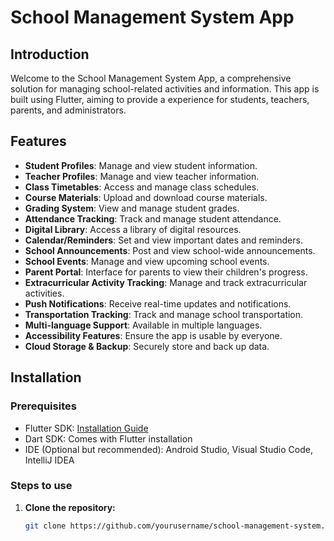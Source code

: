 # School Management System App

## Introduction

Welcome to the School Management System App, a comprehensive solution for managing school-related activities and information. This app is built using Flutter, aiming to provide a experience for students, teachers, parents, and administrators.

## Features

- **Student Profiles**: Manage and view student information.
- **Teacher Profiles**: Manage and view teacher information.
- **Class Timetables**: Access and manage class schedules.
- **Course Materials**: Upload and download course materials.
- **Grading System**: View and manage student grades.
- **Attendance Tracking**: Track and manage student attendance.
- **Digital Library**: Access a library of digital resources.
- **Calendar/Reminders**: Set and view important dates and reminders.
- **School Announcements**: Post and view school-wide announcements.
- **School Events**: Manage and view upcoming school events.
- **Parent Portal**: Interface for parents to view their children's progress.
- **Extracurricular Activity Tracking**: Manage and track extracurricular activities.
- **Push Notifications**: Receive real-time updates and notifications.
- **Transportation Tracking**: Track and manage school transportation.
- **Multi-language Support**: Available in multiple languages.
- **Accessibility Features**: Ensure the app is usable by everyone.
- **Cloud Storage & Backup**: Securely store and back up data.

## Installation

### Prerequisites

- Flutter SDK: [Installation Guide](https://flutter.dev/docs/get-started/install)
- Dart SDK: Comes with Flutter installation
- IDE (Optional but recommended): Android Studio, Visual Studio Code, IntelliJ IDEA

### Steps to use

1. **Clone the repository:**
   ```sh
   git clone https://github.com/yourusername/school-management-system.git
   ```
